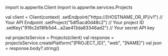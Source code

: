 import io.appwrite.Client
import io.appwrite.services.Projects

val client = Client(context)
  .setEndpoint("https://[HOSTNAME_OR_IP]/v1") // Your API Endpoint
  .setProject("5df5acd0d48c2") // Your project ID
  .setKey("919c2d18fb5d4...a2ae413da83346ad2") // Your secret API key

val projectsService = Projects(client)
val response = projectsService.createPlatform("[PROJECT_ID]", "web", "[NAME]")
val json = response.body?.string()